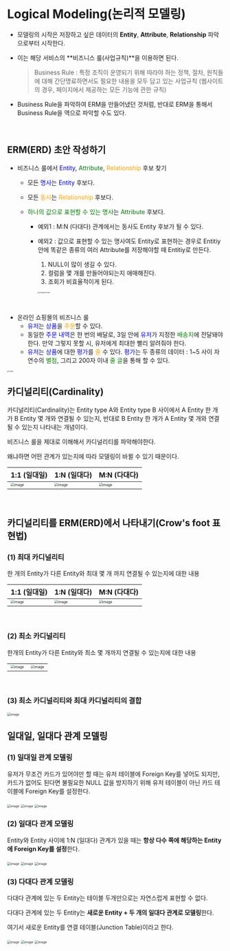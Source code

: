 # Logical Modeling(논리적 모델링)

- 모델링의 시작은 저장하고 싶은 데이터의 **Entity**, **Attribute**, **Relationship** 파악으로부터 시작한다.

- 이는 해당 서비스의 **비즈니스 룰(사업규칙)**을 이용하면 된다.

  > Business Rule : 특정 조직이 운영되기 위해 따라야 하는 정책, 절차, 원칙들에 대해 간단명료하면서도 필요한 내용을 모두 담고 있는 사업규칙 (웹사이트의 경우, 페이지에서 제공하는 모든 기능에 관한 규칙)
  
- Business Rule을 파악하여 ERM을 만들어냈던 것처럼, 반대로 ERM을 통해서 Business Rule을 역으로 파악할 수도 있다.

<br/>

## ERM(ERD) 초안 작성하기

- 비즈니스 룰에서 <span style="color:blue;">Entity</span>, <span style="color:green;">Attribute</span>, <span style="color:orange;">Relationship</span> 후보 찾기

  - 모든 <span style="color:blue;">명사</span>는 <span style="color:blue;">Entity</span> 후보다.

  - 모든 <span style="color:orange;">동사</span>는 <span style="color:orange;">Relationship</span> 후보다.

  - <span style="color:green;">하나의 값으로 표현할 수 있는 명사</span>는 <span style="color:green;">Attribute</span> 후보다.

    - 예외1 : M:N (다대다) 관계에서는 동사도 Entity 후보가 될 수 있다.

    - 예외2 : 값으로 표현할 수 있는 명사여도 Entity로 표현하는 경우로 Entitiy 안에 똑같은 종류의 여러 Attribute를 저장해야할 때 Entitiy로 만든다.

      1. NULL이 많이 생길 수 있다.
      2. 컬럼을 몇 개를 만들어야되는지 애매해진다.
      3. 조회가 비효율적이게 된다.

      <img src="https://user-images.githubusercontent.com/64063767/115416963-30c23d80-a233-11eb-9ebd-dc1fc9ec0ae7.png" alt="image" style="zoom:25%;" /><img src="https://user-images.githubusercontent.com/64063767/115417558-adedb280-a233-11eb-9412-0d80be8e1b80.png" alt="image" style="zoom:25%;" />

<br/>

- 온라인 쇼핑몰의 비즈니스 룰
  - <span style="color:blue;">유저</span>는 <span style="color:blue;">상품</span>을 <span style="color:orange;">주문</span>할 수 있다.
  - 동일한 <span style="color:blue;">주문 내역</span>은 한 번의 배달로, 3일 안에 <span style="color:blue;">유저</span>가 지정한 <span style="color:green;">배송지</span>에 전달돼야 한다. 
    만약 그렇지 못할 시, 유저에게 최대한 빨리 알려줘야 한다.
  - <span style="color:blue;">유저</span>는 <span style="color:blue;">상품</span>에 대한 <span style="color:blue;">평가</span>를 <span style="color:orange;">줄</span> 수 있다.
    <span style="color:blue;">평가</span>는 두 종류의 데이터 : 1~5 사이 자연수의 <span style="color:green;">별점</span>, 그리고 200자 이내 <span style="color:green;">줄 글</span>을 통해 할 수 있다.

<img src="https://user-images.githubusercontent.com/64063767/115408342-bd68fd80-a22b-11eb-9e8c-080dc9e097d6.png" alt="image" style="zoom: 25%;" />

<br/>

## 카디널리티(Cardinality)

카디널리티(Cardinality)는 Entity type A와 Entity type B 사이에서  A Entity 한 개가 B Entity 몇 개와 연결될 수 있는지, 반대로 B Entity 한 개가 A Entity 몇 개와 연결될 수 있는지 나타내는 개념이다.

비즈니스 룰을 제대로 이해해서 카디널리티를 파악해야한다. 

왜냐하면 어떤 관계가 있는지에 따라 모델링이 바뀔 수 있기 때문이다.

| 1:1 (일대일)                                                 | 1:N (일대다)                                                 | M:N (다대다)                                                 |
| ------------------------------------------------------------ | ------------------------------------------------------------ | ------------------------------------------------------------ |
| <img src="https://user-images.githubusercontent.com/64063767/115724352-d6081d80-a3bb-11eb-959a-b4fd403c20c9.png" alt="image" style="zoom: 50%;" /> | <img src="https://user-images.githubusercontent.com/64063767/115724578-094aac80-a3bc-11eb-896f-6be7c7749386.png" alt="image" style="zoom: 50%;" /> | <img src="https://user-images.githubusercontent.com/64063767/115724717-2aab9880-a3bc-11eb-8e35-ba73b48ae305.png" alt="image" style="zoom: 50%;" /> |

<br/>

## 카디널리티를 ERM(ERD)에서 나타내기(Crow's foot 표현법)

### (1) 최대 카디널리티

한 개의 Entity가 다른 Entity와 최대 몇 개 까지 연결될 수 있는지에 대한 내용

| 1:1 (일대일)                                                 | 1:N (일대다)                                                 | M:N (다대다)                                                 |
| ------------------------------------------------------------ | ------------------------------------------------------------ | ------------------------------------------------------------ |
| <img src="https://user-images.githubusercontent.com/64063767/115725537-e79df500-a3bc-11eb-96ab-e3e89be6f2e0.png" alt="image" style="zoom: 50%;" /> | <img src="https://user-images.githubusercontent.com/64063767/115725746-14eaa300-a3bd-11eb-85f3-93d905f9eb55.png" alt="image" style="zoom:50%;" /> | <img src="https://user-images.githubusercontent.com/64063767/115725804-20d66500-a3bd-11eb-91e3-3916cad3f9bf.png" alt="image" style="zoom:50%;" /> |

<br/>

### (2) 최소 카디널리티

한개의 Entity가 다른 Entity와 최소 몇 개까지 연결될 수 있는지에 대한 내용

|                                                              |                                                              |
| ------------------------------------------------------------ | ------------------------------------------------------------ |
| <img src="https://user-images.githubusercontent.com/64063767/115727049-38fab400-a3be-11eb-8049-75b8bf8f6e71.png" alt="image" style="zoom:50%;" /> | <img src="https://user-images.githubusercontent.com/64063767/115727487-9989f100-a3be-11eb-8ac3-599871f80fa7.png" alt="image" style="zoom:50%;" /> |

<br/>

### (3) 최소 카디널리티와 최대 카디널리티의 결합

<img src="https://user-images.githubusercontent.com/64063767/115727714-d35af780-a3be-11eb-983e-72fd827680f7.png" alt="image" style="zoom:50%;" />

<br/>

## 일대일, 일대다 관계 모델링

### (1) 일대일 관계 모델링

유저가 무조건 카드가 있어야만 할 때는 유저 테이블에 Foreign Key를 넣어도 되지만, 카드가 없어도 된다면 불필요한 NULL 값을 방지하기 위해 유저 테이블이 아닌 카드 테이블에 Foreign Key를 설정한다.

<img src="https://user-images.githubusercontent.com/64063767/115729689-97289680-a3c0-11eb-952a-8df7d9eac7fd.png" alt="image" style="zoom:50%;" />

<img src="https://user-images.githubusercontent.com/64063767/115729335-4dd84700-a3c0-11eb-811f-14cea5ac49d1.png" alt="image" style="zoom:50%;" />

<img src="https://user-images.githubusercontent.com/64063767/115729266-3dc06780-a3c0-11eb-8ddd-644b1deaf3c4.png" alt="image" style="zoom:50%;" />

<br/>

### (2) 일대다 관계 모델링

Entity와 Entity 사이에 1:N (일대다) 관계가 있을 때는 **항상 다수 쪽에 해당하는 Entity에 Foreign Key를 설정**한다.

<img src="https://user-images.githubusercontent.com/64063767/115730336-2e8de980-a3c1-11eb-8fca-48f524029420.png" alt="image" style="zoom:50%;" />

<img src="https://user-images.githubusercontent.com/64063767/115730484-4d8c7b80-a3c1-11eb-9e3d-44842ca967ab.png" alt="image" style="zoom:50%;" />

<img src="https://user-images.githubusercontent.com/64063767/115730682-7c0a5680-a3c1-11eb-8c08-b2c2f7fa6458.png" alt="image" style="zoom:50%;" />

<br/>

### (3) 다대다 관계 모델링

다대다 관계에 있는 두 Entity는 테이블 두개만으로는 자연스럽게 표현할 수 없다.

다대다 관계에 있는 두 Entity는 **새로운 Entity + 두 개의 일대다 관계로 모델링**한다.

여기서 새로운 Entity를 연결 테이블(Junction Table)이라고 한다.

<img src="https://user-images.githubusercontent.com/64063767/115731921-7c572180-a3c2-11eb-9324-cb01d6f74e7f.png" alt="image" style="zoom:50%;" />

<img src="https://user-images.githubusercontent.com/64063767/115732119-a872a280-a3c2-11eb-9d35-038ac2f313f5.png" alt="image" style="zoom:50%;" />

<img src="https://user-images.githubusercontent.com/64063767/115731758-5af63580-a3c2-11eb-96e1-9abbf414f0b4.png" alt="image" style="zoom:50%;" />